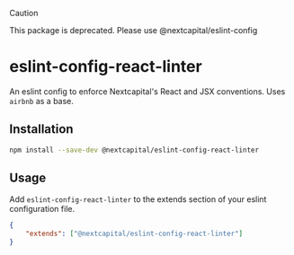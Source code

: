 > [!CAUTION]
> This package is deprecated. Please use @nextcapital/eslint-config

# eslint-config-react-linter

An eslint config to enforce Nextcapital's React and JSX conventions. Uses `airbnb` as a base.

## Installation

```bash
npm install --save-dev @nextcapital/eslint-config-react-linter
```

## Usage

Add `eslint-config-react-linter` to the extends section of your eslint configuration file.

```json
{
    "extends": ["@nextcapital/eslint-config-react-linter"]
}
```
